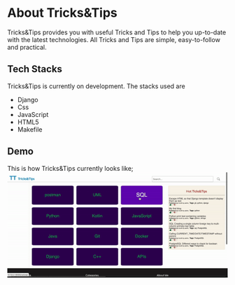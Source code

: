 # About Tricks&Tips

Tricks&Tips provides you with useful Tricks and Tips to help you up-to-date with the latest technologies. All Tricks and Tips are simple, easy-to-follow and practical.

## Tech Stacks

Tricks&Tips is currently on development. The stacks used are

- Django
- Css
- JavaScript
- HTML5
- Makefile

## Demo

This is how Tricks&Tips currently looks like;
!['demo video'](docs/img/demo2.gif)

